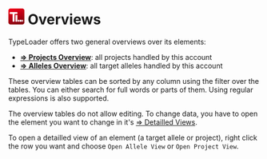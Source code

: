 # ![Icon](images/TypeLoader_32.png) Overviews 

TypeLoader offers two general overviews over its elements:

  * **[=> Projects Overview](overview_project.md)**: all projects handled by this account
  * **[=> Alleles Overview](overview_alleles.md)**: all target alleles handled by this account

These overview tables can be sorted by any column using the filter over the tables. You can either search for full words or parts of them. Using regular expressions is also supported.

The overview tables do not allow editing. To change data, you have to open the element you want to change in it's [=> Detailled Views](detailed_views.md).

To open a detailled view of an element (a target allele or project), right click the row you want and choose ``Open Allele View`` or ``Open Project View``.
